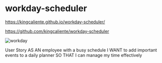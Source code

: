 # workday-scheduler

https://kingcaliente.github.io/workday-scheduler/

https://github.com/kingcaliente/workday-scheduler

![workday](https://github.com/kingcaliente/workday-scheduler/assets/15383027/d4942938-f193-4f6e-8ff2-f0d7595332ea)


User Story
AS AN employee with a busy schedule
I WANT to add important events to a daily planner
SO THAT I can manage my time effectively
